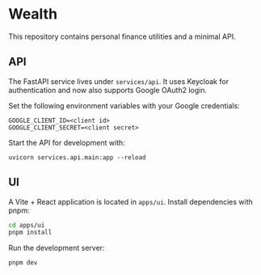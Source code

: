 # Wealth

This repository contains personal finance utilities and a minimal API.

## API

The FastAPI service lives under `services/api`. It uses Keycloak for
authentication and now also supports Google OAuth2 login.

Set the following environment variables with your Google credentials:

```
GOOGLE_CLIENT_ID=<client id>
GOOGLE_CLIENT_SECRET=<client secret>
```

Start the API for development with:

```
uvicorn services.api.main:app --reload
```


## UI

A Vite + React application is located in `apps/ui`. Install dependencies with pnpm:

```sh
cd apps/ui
pnpm install
```

Run the development server:

```sh
pnpm dev
```

